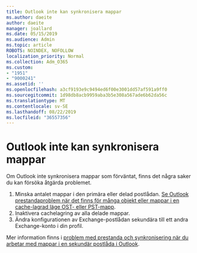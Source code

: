 ```yaml
---
title: Outlook inte kan synkronisera mappar
ms.author: daeite
author: daeite
manager: joallard
ms.date: 05/15/2019
ms.audience: Admin
ms.topic: article
ROBOTS: NOINDEX, NOFOLLOW
localization_priority: Normal
ms.collection: Adm_O365
ms.custom:
- "1951"
- "9000241"
ms.assetid: ''
ms.openlocfilehash: a3cf9193e9c9494ed6f00e3001dd57af591a9ff0
ms.sourcegitcommit: 1d98db8acb9959aba3b5e308a567ade6b62da56c
ms.translationtype: MT
ms.contentlocale: sv-SE
ms.lasthandoff: 08/22/2019
ms.locfileid: "36557356"
---
```

# <a name="outlook-not-synching-folders"></a>Outlook inte kan synkronisera mappar

Om Outlook inte synkronisera mappar som förväntat, finns det några saker du kan försöka åtgärda problemet.

1. Minska antalet mappar i den primära eller delad postlådan. [Se Outlook prestandaproblem när det finns för många objekt eller mappar i en cache-lagrad läge OST- eller PST-mapp](https://support.microsoft.com/help/2768656).
2. Inaktivera cachelagring av alla delade mappar.
3. Ändra konfigurationen av Exchange-postlådan sekundära till ett andra Exchange-konto i din profil.

Mer information finns i [problem med prestanda och synkronisering när du arbetar med mappar i en sekundär postlåda i Outlook](https://support.microsoft.com/help/3115602).